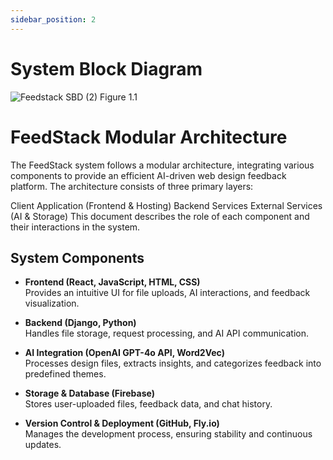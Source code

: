 ```yaml
---
sidebar_position: 2
---
```


# System Block Diagram

![Feedstack SBD (2)](https://github.com/user-attachments/assets/5acf5ad2-db62-4591-823f-643d7fd596c5)
Figure 1.1
# FeedStack Modular Architecture

The FeedStack system follows a modular architecture, integrating various components to provide an efficient AI-driven web design feedback platform. The architecture consists of three primary layers:

Client Application (Frontend & Hosting)
Backend Services
External Services (AI & Storage)
This document describes the role of each component and their interactions in the system.

## System Components
- **Frontend (React, JavaScript, HTML, CSS)**  
  Provides an intuitive UI for file uploads, AI interactions, and feedback visualization.

- **Backend (Django, Python)**  
  Handles file storage, request processing, and AI API communication.

- **AI Integration (OpenAI GPT-4o API, Word2Vec)**  
  Processes design files, extracts insights, and categorizes feedback into predefined themes.

- **Storage & Database (Firebase)**  
  Stores user-uploaded files, feedback data, and chat history.

- **Version Control & Deployment (GitHub, Fly.io)**  
  Manages the development process, ensuring stability and continuous updates.
